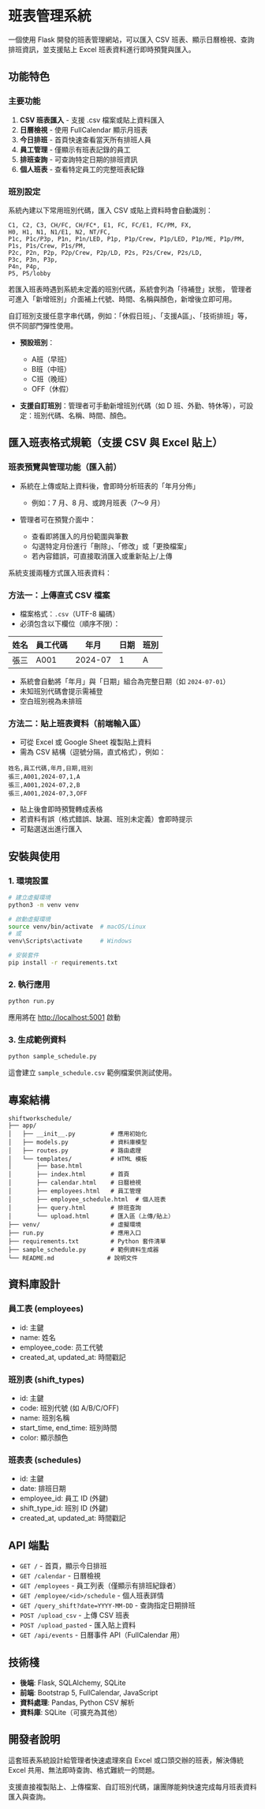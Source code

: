 # 班表管理系統

一個使用 Flask 開發的班表管理網站，可以匯入 CSV 班表、顯示日曆檢視、查詢排班資訊，並支援貼上 Excel 班表資料進行即時預覽與匯入。

## 功能特色

### 主要功能

1. **CSV 班表匯入** - 支援 .csv 檔案或貼上資料匯入
2. **日曆檢視** - 使用 FullCalendar 顯示月班表
3. **今日排班** - 首頁快速查看當天所有排班人員
4. **員工管理** - 僅顯示有班表記錄的員工
5. **排班查詢** - 可查詢特定日期的排班資訊
6. **個人班表** - 查看特定員工的完整班表紀錄

### 班別設定

系統內建以下常用班別代碼，匯入 CSV 或貼上資料時會自動識別：

```
C1, C2, C3, CH/FC, CH/FC*, E1, FC, FC/E1, FC/PM, FX,
H0, H1, N1, N1/E1, N2, NT/FC,
P1c, P1c/P3p, P1n, P1n/LED, P1p, P1p/Crew, P1p/LED, P1p/ME, P1p/PM,
P1s, P1s/Crew, P1s/PM,
P2c, P2n, P2p, P2p/Crew, P2p/LD, P2s, P2s/Crew, P2s/LD,
P3c, P3n, P3p,
P4n, P4p,
P5, P5/lobby
```

若匯入班表時遇到系統未定義的班別代碼，系統會列為「待補登」狀態，
管理者可進入「新增班別」介面補上代號、時間、名稱與顏色，新增後立即可用。

自訂班別支援任意字串代碼，例如：「休假日班」、「支援A區」、「技術排班」等，供不同部門彈性使用。

* **預設班別**：

  * A班（早班）
  * B班（中班）
  * C班（晚班）
  * OFF（休假）
* **支援自訂班別**：管理者可手動新增班別代碼（如 D 班、外勤、特休等），可設定：班別代碼、名稱、時間、顏色。

## 匯入班表格式規範（支援 CSV 與 Excel 貼上）

### 班表預覽與管理功能（匯入前）

* 系統在上傳或貼上資料後，會即時分析班表的「年月分佈」

  * 例如：7 月、8 月、或跨月班表（7～9 月）
* 管理者可在預覽介面中：

  * 查看即將匯入的月份範圍與筆數
  * 勾選特定月份進行「刪除」、「修改」或「更換檔案」
  * 若內容錯誤，可直接取消匯入或重新貼上/上傳

系統支援兩種方式匯入班表資料：

### 方法一：上傳直式 CSV 檔案

* 檔案格式：`.csv`（UTF-8 編碼）
* 必須包含以下欄位（順序不限）：

| 姓名 | 員工代碼 | 年月      | 日期 | 班別 |
| -- | ---- | ------- | -- | -- |
| 張三 | A001 | 2024-07 | 1  | A  |

* 系統會自動將「年月」與「日期」組合為完整日期（如 `2024-07-01`）
* 未知班別代碼會提示需補登
* 空白班別視為未排班

### 方法二：貼上班表資料（前端輸入區）

* 可從 Excel 或 Google Sheet 複製貼上資料
* 需為 CSV 結構（逗號分隔，直式格式），例如：

```
姓名,員工代碼,年月,日期,班別
張三,A001,2024-07,1,A
張三,A001,2024-07,2,B
張三,A001,2024-07,3,OFF
```

* 貼上後會即時預覽轉成表格
* 若資料有誤（格式錯誤、缺漏、班別未定義）會即時提示
* 可點選送出進行匯入

## 安裝與使用

### 1. 環境設置

```bash
# 建立虛擬環境
python3 -m venv venv

# 啟動虛擬環境
source venv/bin/activate  # macOS/Linux
# 或
venv\Scripts\activate     # Windows

# 安裝套件
pip install -r requirements.txt
```

### 2. 執行應用

```bash
python run.py
```

應用將在 [http://localhost:5001](http://localhost:5001) 啟動

### 3. 生成範例資料

```bash
python sample_schedule.py
```

這會建立 `sample_schedule.csv` 範例檔案供測試使用。

## 專案結構

```
shiftworkschedule/
├── app/
│   ├── __init__.py          # 應用初始化
│   ├── models.py            # 資料庫模型
│   ├── routes.py            # 路由處理
│   └── templates/           # HTML 模板
│       ├── base.html
│       ├── index.html       # 首頁
│       ├── calendar.html    # 日曆檢視
│       ├── employees.html   # 員工管理
│       ├── employee_schedule.html  # 個人班表
│       ├── query.html       # 排班查詢
│       └── upload.html      # 匯入區（上傳/貼上）
├── venv/                    # 虛擬環境
├── run.py                   # 應用入口
├── requirements.txt         # Python 套件清單
├── sample_schedule.py       # 範例資料生成器
└── README.md               # 說明文件
```

## 資料庫設計

### 員工表 (employees)

* id: 主鍵
* name: 姓名
* employee\_code: 员工代號
* created\_at, updated\_at: 時間戳記

### 班別表 (shift\_types)

* id: 主鍵
* code: 班別代號 (如 A/B/C/OFF)
* name: 班別名稱
* start\_time, end\_time: 班別時間
* color: 顯示顏色

### 班表表 (schedules)

* id: 主鍵
* date: 排班日期
* employee\_id: 員工 ID (外鍵)
* shift\_type\_id: 班別 ID (外鍵)
* created\_at, updated\_at: 時間戳記

## API 端點

* `GET /` - 首頁，顯示今日排班
* `GET /calendar` - 日曆檢視
* `GET /employees` - 員工列表（僅顯示有排班紀錄者）
* `GET /employee/<id>/schedule` - 個人班表詳情
* `GET /query_shift?date=YYYY-MM-DD` - 查詢指定日期排班
* `POST /upload_csv` - 上傳 CSV 班表
* `POST /upload_pasted` - 匯入貼上資料
* `GET /api/events` - 日曆事件 API（FullCalendar 用）

## 技術棧

* **後端**: Flask, SQLAlchemy, SQLite
* **前端**: Bootstrap 5, FullCalendar, JavaScript
* **資料處理**: Pandas, Python CSV 解析
* **資料庫**: SQLite（可擴充為其他）

## 開發者說明

這套班表系統設計給管理者快速處理來自 Excel 或口頭交辦的班表，解決傳統 Excel 共用、無法即時查詢、格式難統一的問題。

支援直接複製貼上、上傳檔案、自訂班別代碼，讓團隊能夠快速完成每月班表資料匯入與查詢。